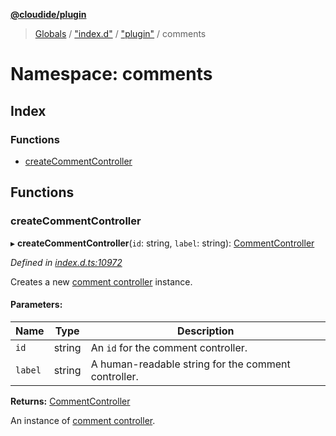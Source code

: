 **[@cloudide/plugin](../README.md)**

> [Globals](../README.md) / ["index.d"](_index_d_.md) / ["plugin"](_index_d_._plugin_.md) / comments

# Namespace: comments

## Index

### Functions

* [createCommentController](_index_d_._plugin_.comments.md#createcommentcontroller)

## Functions

### createCommentController

▸ **createCommentController**(`id`: string, `label`: string): [CommentController](../interfaces/_index_d_._plugin_.commentcontroller.md)

*Defined in [index.d.ts:10972](https://github.com/huaweicloud/cloudide-plugin-api/blob/1ab5ef8/index.d.ts#L10972)*

Creates a new [comment controller](#CommentController) instance.

#### Parameters:

Name | Type | Description |
------ | ------ | ------ |
`id` | string | An `id` for the comment controller. |
`label` | string | A human-readable string for the comment controller. |

**Returns:** [CommentController](../interfaces/_index_d_._plugin_.commentcontroller.md)

An instance of [comment controller](#CommentController).
